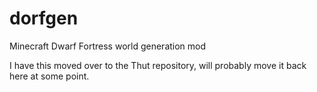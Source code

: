 # dorfgen
Minecraft Dwarf Fortress world generation mod

I have this moved over to the Thut repository, will probably move it back here at some point.
